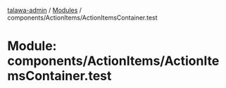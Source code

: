 [talawa-admin](../README.md) / [Modules](../modules.md) / components/ActionItems/ActionItemsContainer.test

# Module: components/ActionItems/ActionItemsContainer.test
